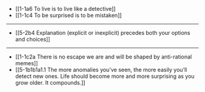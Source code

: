 - [[1-1a6 To live is to live like a detective]]
- [[1-1c4 To be surprised is to be mistaken]]
---
- [[5-2b4 Explanation (explicit or inexplicit) precedes both your options and choices]]
---
- [[1-1c2a There is no escape we are and will be shaped by anti-rational memes]]
- [[5-1b1b1a1.1 The more anomalies you’ve seen, the more easily you’ll detect new ones. Life should become more and more surprising as you grow older. It compounds.]]
